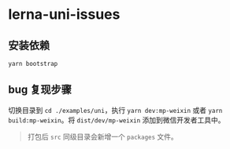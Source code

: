 # lerna-uni-issues

## 安装依赖
```shell
yarn bootstrap
```

## bug 复现步骤
切换目录到 `cd ./examples/uni`，执行 `yarn dev:mp-weixin` 或者 `yarn build:mp-weixin`。将 `dist/dev/mp-weixin` 添加到微信开发者工具中。

> 打包后 `src` 同级目录会新增一个 `packages` 文件。 